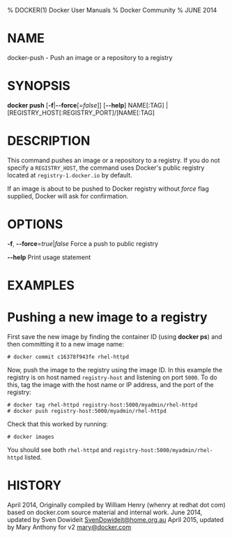 % DOCKER(1) Docker User Manuals
% Docker Community
% JUNE 2014
# NAME
docker-push - Push an image or a repository to a registry

# SYNOPSIS
**docker push**
[**-f**|**--force**[=*false*]]
[**--help**]
NAME[:TAG] | [REGISTRY_HOST[:REGISTRY_PORT]/]NAME[:TAG]

# DESCRIPTION

This command pushes an image or a repository to a registry. If you do not
specify a `REGISTRY_HOST`, the command uses Docker's public registry located at
`registry-1.docker.io` by default. 

If an image is about to be pushed to Docker registry without *force* flag
supplied, Docker will ask for confirmation.

# OPTIONS
**-f**, **--force**=*true*|*false*
  Force a push to public registry

**--help**
  Print usage statement

# EXAMPLES

# Pushing a new image to a registry

First save the new image by finding the container ID (using **docker ps**)
and then committing it to a new image name:

    # docker commit c16378f943fe rhel-httpd

Now, push the image to the registry using the image ID. In this example the
registry is on host named `registry-host` and listening on port `5000`. To do
this, tag the image with the host name or IP address, and the port of the
registry:

    # docker tag rhel-httpd registry-host:5000/myadmin/rhel-httpd
    # docker push registry-host:5000/myadmin/rhel-httpd

Check that this worked by running:

    # docker images

You should see both `rhel-httpd` and `registry-host:5000/myadmin/rhel-httpd`
listed.

# HISTORY
April 2014, Originally compiled by William Henry (whenry at redhat dot com)
based on docker.com source material and internal work.
June 2014, updated by Sven Dowideit <SvenDowideit@home.org.au>
April 2015, updated by Mary Anthony for v2 <mary@docker.com>

